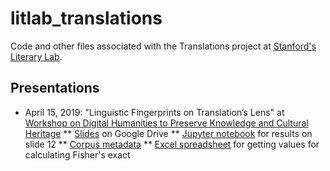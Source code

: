 # litlab_translations
Code and other files associated with the Translations project at [Stanford's Literary Lab](https://litlab.stanford.edu).

## Presentations
* April 15, 2019: "Linguistic Fingerprints on Translation’s Lens" at [Workshop on Digital Humanities to Preserve Knowledge and Cultural Heritage](https://cesta.stanford.edu/events/workshop-digital-humanities-preserve-knowledge-and-cultural-heritage)
** [Slides](https://docs.google.com/presentation/d/1JjIh6T1ZPtzGHzTq2zTSfKPyUVmIZfV3TTbk5tEQ0w4/edit#slide=id.p) on Google Drive
** [Jupyter notebook](litlab_translations_2019-04-15_jupyter_notebook.ipynb) for results on slide 12
** [Corpus metadata](litlab_translations_2019-04-15_corpus_metadata.csv)
** [Excel spreadsheet](litlab_translations_2019-04-15_fishers_exact_values.xlsx) for getting values for calculating Fisher's exact